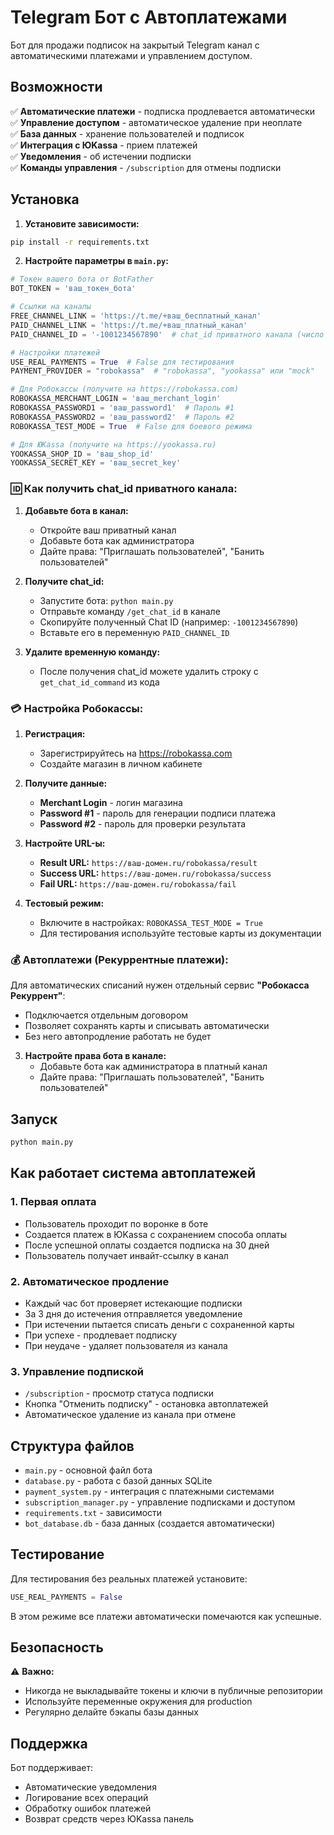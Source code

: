 # Telegram Бот с Автоплатежами

Бот для продажи подписок на закрытый Telegram канал с автоматическими платежами и управлением доступом.

## Возможности

✅ **Автоматические платежи** - подписка продлевается автоматически  
✅ **Управление доступом** - автоматическое удаление при неоплате  
✅ **База данных** - хранение пользователей и подписок  
✅ **Интеграция с ЮKassa** - прием платежей  
✅ **Уведомления** - об истечении подписки  
✅ **Команды управления** - `/subscription` для отмены подписки  

## Установка

1. **Установите зависимости:**
```bash
pip install -r requirements.txt
```

2. **Настройте параметры в `main.py`:**

```python
# Токен вашего бота от BotFather
BOT_TOKEN = 'ваш_токен_бота'

# Ссылки на каналы
FREE_CHANNEL_LINK = 'https://t.me/+ваш_бесплатный_канал'
PAID_CHANNEL_LINK = 'https://t.me/+ваш_платный_канал'
PAID_CHANNEL_ID = '-1001234567890'  # chat_id приватного канала (число с минусом)

# Настройки платежей
USE_REAL_PAYMENTS = True  # False для тестирования
PAYMENT_PROVIDER = "robokassa"  # "robokassa", "yookassa" или "mock"

# Для Робокассы (получите на https://robokassa.com)
ROBOKASSA_MERCHANT_LOGIN = 'ваш_merchant_login'
ROBOKASSA_PASSWORD1 = 'ваш_password1'  # Пароль #1
ROBOKASSA_PASSWORD2 = 'ваш_password2'  # Пароль #2
ROBOKASSA_TEST_MODE = True  # False для боевого режима

# Для ЮKassa (получите на https://yookassa.ru)
YOOKASSA_SHOP_ID = 'ваш_shop_id'
YOOKASSA_SECRET_KEY = 'ваш_secret_key'
```

### 🆔 Как получить chat_id приватного канала:

1. **Добавьте бота в канал:**
   - Откройте ваш приватный канал
   - Добавьте бота как администратора
   - Дайте права: "Приглашать пользователей", "Банить пользователей"

2. **Получите chat_id:**
   - Запустите бота: `python main.py`
   - Отправьте команду `/get_chat_id` в канале
   - Скопируйте полученный Chat ID (например: `-1001234567890`)
   - Вставьте его в переменную `PAID_CHANNEL_ID`

3. **Удалите временную команду:**
   - После получения chat_id можете удалить строку с `get_chat_id_command` из кода

### 💳 Настройка Робокассы:

1. **Регистрация:**
   - Зарегистрируйтесь на https://robokassa.com
   - Создайте магазин в личном кабинете

2. **Получите данные:**
   - **Merchant Login** - логин магазина
   - **Password #1** - пароль для генерации подписи платежа
   - **Password #2** - пароль для проверки результата

3. **Настройте URL-ы:**
   - **Result URL:** `https://ваш-домен.ru/robokassa/result`
   - **Success URL:** `https://ваш-домен.ru/robokassa/success`
   - **Fail URL:** `https://ваш-домен.ru/robokassa/fail`

4. **Тестовый режим:**
   - Включите в настройках: `ROBOKASSA_TEST_MODE = True`
   - Для тестирования используйте тестовые карты из документации

### 💰 Автоплатежи (Рекуррентные платежи):

Для автоматических списаний нужен отдельный сервис **"Робокасса Рекуррент"**:
- Подключается отдельным договором
- Позволяет сохранять карты и списывать автоматически
- Без него автопродление работать не будет

3. **Настройте права бота в канале:**
   - Добавьте бота как администратора в платный канал
   - Дайте права: "Приглашать пользователей", "Банить пользователей"

## Запуск

```bash
python main.py
```

## Как работает система автоплатежей

### 1. Первая оплата
- Пользователь проходит по воронке в боте
- Создается платеж в ЮKassa с сохранением способа оплаты
- После успешной оплаты создается подписка на 30 дней
- Пользователь получает инвайт-ссылку в канал

### 2. Автоматическое продление
- Каждый час бот проверяет истекающие подписки
- За 3 дня до истечения отправляется уведомление
- При истечении пытается списать деньги с сохраненной карты
- При успехе - продлевает подписку
- При неудаче - удаляет пользователя из канала

### 3. Управление подпиской
- `/subscription` - просмотр статуса подписки
- Кнопка "Отменить подписку" - остановка автоплатежей
- Автоматическое удаление из канала при отмене

## Структура файлов

- `main.py` - основной файл бота
- `database.py` - работа с базой данных SQLite
- `payment_system.py` - интеграция с платежными системами
- `subscription_manager.py` - управление подписками и доступом
- `requirements.txt` - зависимости
- `bot_database.db` - база данных (создается автоматически)

## Тестирование

Для тестирования без реальных платежей установите:
```python
USE_REAL_PAYMENTS = False
```

В этом режиме все платежи автоматически помечаются как успешные.

## Безопасность

⚠️ **Важно:**
- Никогда не выкладывайте токены и ключи в публичные репозитории
- Используйте переменные окружения для production
- Регулярно делайте бэкапы базы данных

## Поддержка

Бот поддерживает:
- Автоматические уведомления
- Логирование всех операций  
- Обработку ошибок платежей
- Возврат средств через ЮKassa панель
